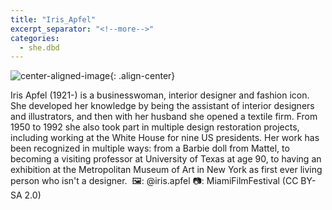 ```yaml
---
title: "Iris_Apfel"
excerpt_separator: "<!--more-->"
categories:
  - she.dbd
---
```



![center-aligned-image](https://cdn.pixabay.com/photo/2020/10/26/16/56/man-5687861_1280.png){: .align-center}


Iris Apfel (1921-) is a businesswoman, interior designer and fashion icon. She developed her knowledge by being the assistant of interior designers and illustrators, and then with her husband she opened a textile firm. From 1950 to 1992 she also took part in multiple design restoration projects, including working at the White House for nine US presidents. Her work has been recognized in multiple ways: from a Barbie doll from Mattel, to becoming a visiting professor at University of Texas at age 90, to having an exhibition at the Metropolitan Museum of Art in New York as first ever living person who isn't a designer.⁠
⁠
🖼️: @iris.apfel⁠
📷: MiamiFilmFestival (CC BY-SA 2.0)⁠
